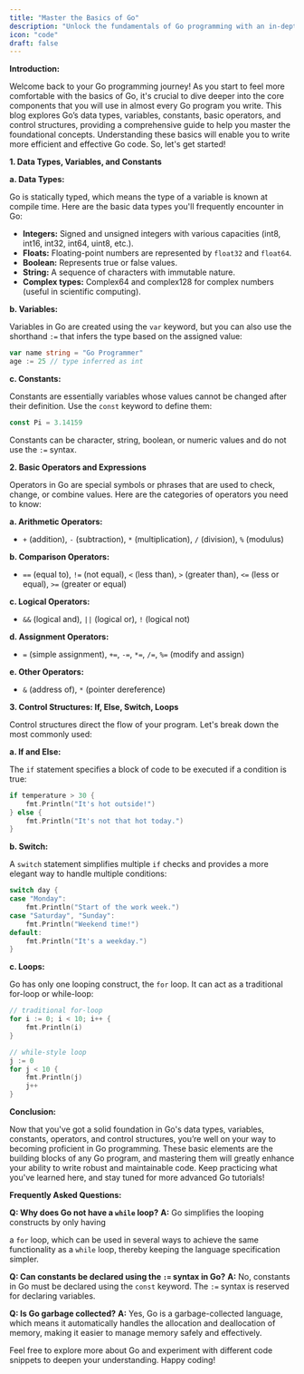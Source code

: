 ```yaml
---
title: "Master the Basics of Go"
description: "Unlock the fundamentals of Go programming with an in-depth look at its data types, variables, constants, basic operators, and control structures including if, else, switch, and loops."
icon: "code"
draft: false
---
```


**Introduction:**

Welcome back to your Go programming journey! As you start to feel more comfortable with the basics of Go, it's crucial to dive deeper into the core components that you will use in almost every Go program you write. This blog explores Go’s data types, variables, constants, basic operators, and control structures, providing a comprehensive guide to help you master the foundational concepts. Understanding these basics will enable you to write more efficient and effective Go code. So, let's get started!

**1. Data Types, Variables, and Constants**

**a. Data Types:**

Go is statically typed, which means the type of a variable is known at compile time. Here are the basic data types you'll frequently encounter in Go:

- **Integers:** Signed and unsigned integers with various capacities (int8, int16, int32, int64, uint8, etc.).
- **Floats:** Floating-point numbers are represented by `float32` and `float64`.
- **Boolean:** Represents true or false values.
- **String:** A sequence of characters with immutable nature.
- **Complex types:** Complex64 and complex128 for complex numbers (useful in scientific computing).

**b. Variables:**

Variables in Go are created using the `var` keyword, but you can also use the shorthand `:=` that infers the type based on the assigned value:

```go
var name string = "Go Programmer"
age := 25 // type inferred as int
```

**c. Constants:**

Constants are essentially variables whose values cannot be changed after their definition. Use the `const` keyword to define them:

```go
const Pi = 3.14159
```

Constants can be character, string, boolean, or numeric values and do not use the `:=` syntax.

**2. Basic Operators and Expressions**

Operators in Go are special symbols or phrases that are used to check, change, or combine values. Here are the categories of operators you need to know:

**a. Arithmetic Operators:**

- `+` (addition), `-` (subtraction), `*` (multiplication), `/` (division), `%` (modulus)

**b. Comparison Operators:**

- `==` (equal to), `!=` (not equal), `<` (less than), `>` (greater than), `<=` (less or equal), `>=` (greater or equal)

**c. Logical Operators:**

- `&&` (logical and), `||` (logical or), `!` (logical not)

**d. Assignment Operators:**

- `=` (simple assignment), `+=`, `-=`, `*=`, `/=`, `%=` (modify and assign)

**e. Other Operators:**

- `&` (address of), `*` (pointer dereference)

**3. Control Structures: If, Else, Switch, Loops**

Control structures direct the flow of your program. Let's break down the most commonly used:

**a. If and Else:**

The `if` statement specifies a block of code to be executed if a condition is true:

```go
if temperature > 30 {
    fmt.Println("It's hot outside!")
} else {
    fmt.Println("It's not that hot today.")
}
```

**b. Switch:**

A `switch` statement simplifies multiple `if` checks and provides a more elegant way to handle multiple conditions:

```go
switch day {
case "Monday":
    fmt.Println("Start of the work week.")
case "Saturday", "Sunday":
    fmt.Println("Weekend time!")
default:
    fmt.Println("It's a weekday.")
}
```

**c. Loops:**

Go has only one looping construct, the `for` loop. It can act as a traditional for-loop or while-loop:

```go
// traditional for-loop
for i := 0; i < 10; i++ {
    fmt.Println(i)
}

// while-style loop
j := 0
for j < 10 {
    fmt.Println(j)
    j++
}
```

**Conclusion:**

Now that you've got a solid foundation in Go's data types, variables, constants, operators, and control structures, you’re well on your way to becoming proficient in Go programming. These basic elements are the building blocks of any Go program, and mastering them will greatly enhance your ability to write robust and maintainable code. Keep practicing what you've learned here, and stay tuned for more advanced Go tutorials!

**Frequently Asked Questions:**

**Q: Why does Go not have a `while` loop?**
**A:** Go simplifies the looping constructs by only having

 a `for` loop, which can be used in several ways to achieve the same functionality as a `while` loop, thereby keeping the language specification simpler.

**Q: Can constants be declared using the `:=` syntax in Go?**
**A:** No, constants in Go must be declared using the `const` keyword. The `:=` syntax is reserved for declaring variables.

**Q: Is Go garbage collected?**
**A:** Yes, Go is a garbage-collected language, which means it automatically handles the allocation and deallocation of memory, making it easier to manage memory safely and effectively.

Feel free to explore more about Go and experiment with different code snippets to deepen your understanding. Happy coding!